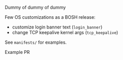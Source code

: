 Dummy of dummy of dummy

Few OS customizations as a BOSH release:

- customize login banner text (`login_banner`)
- change TCP keepalive kernel args (`tcp_keepalive`)

See `manifests/` for examples.


Example PR
